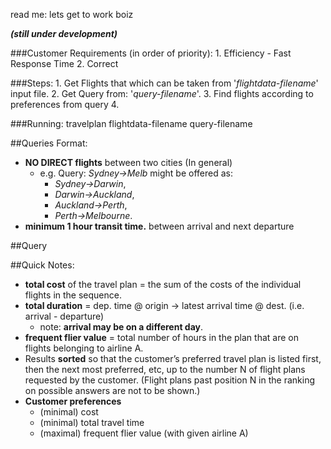 read me:
lets get to work boiz

***(still under development)***

###Customer Requirements (in order of priority):
	1. Efficiency - Fast Response Time
	2. Correct


###Steps:
	1. Get Flights that which can be taken from '*flightdata-filename*' input file.
	2. Get Query from: '*query-filename*'.
	3. Find flights according to preferences from query
	4. 

###Running:
travelplan flightdata-filename query-filename

##Queries Format:
 - **NO DIRECT flights** between two cities (In general)
   - e.g. Query: *Sydney->Melb* might be offered as: 
      - *Sydney->Darwin*,
      - *Darwin->Auckland*,
      - *Auckland->Perth*, 
      - *Perth->Melbourne*.
 - **minimum 1 hour transit time.** between arrival and next departure
 
##Query


##Quick Notes:
 - **total cost** of the travel plan = the sum of the costs of the individual flights in the sequence.
 - **total duration** = dep. time @ origin -> latest arrival time @ dest. (i.e. arrival - departure)
   - note: **arrival may be on a different day**.
 - **frequent flier value** = total number of hours in the plan that are on flights belonging to airline A.
 - Results **sorted** so that the customer’s preferred travel plan is listed first, then the next most preferred, etc, up to the number N of flight plans requested by the customer. (Flight plans past position N in the ranking on possible answers are not to be shown.) 
 - **Customer preferences**
   - (minimal) cost
   - (minimal) total travel time 
   - (maximal) frequent flier value (with given airline A)

